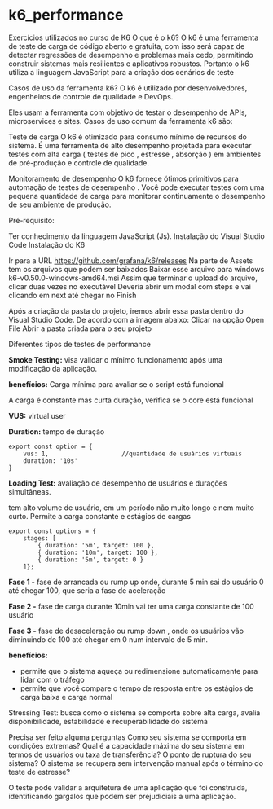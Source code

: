 # k6_performance
Exercícios utilizados no curso de K6
O que é o k6?
O k6 é uma ferramenta de teste de carga de código aberto e gratuita, com isso será capaz de detectar regressões de desempenho e problemas mais cedo, permitindo construir sistemas mais resilientes e aplicativos robustos. Portanto o k6 utiliza a linguagem JavaScript para a criação dos cenários de teste

Casos de uso da ferramenta k6?
O k6 é utilizado por desenvolvedores, engenheiros de controle de qualidade e DevOps.

Eles usam a ferramenta com objetivo de testar o desempenho de APIs, microservices e sites. Casos de uso comum da ferramenta k6 são:

Teste de carga
O k6 é otimizado para consumo mínimo de recursos do sistema. É uma ferramenta de alto desempenho projetada para executar testes com alta carga ( testes de pico , estresse , absorção ) em ambientes de pré-produção e controle de qualidade.

Monitoramento de desempenho
O k6 fornece ótimos primitivos para automação de testes de desempenho . Você pode executar testes com uma pequena quantidade de carga para monitorar continuamente o desempenho de seu ambiente de produção.

Pré-requisito:

Ter conhecimento da linguagem JavaScript (Js).
Instalação do Visual Studio Code
Instalação do K6

Ir para a URL https://github.com/grafana/k6/releases
Na parte de Assets tem os arquivos que podem ser baixados
Baixar esse arquivo para windows k6-v0.50.0-windows-amd64.msi
Assim que terminar o upload do arquivo, clicar duas vezes no executável
Deveria abrir um modal com steps e vai clicando em next até chegar no Finish

Após a criação da pasta do projeto, iremos abrir essa pasta dentro do Visual Studio Code. De acordo com a imagem abaixo:
Clicar na opção Open File
Abrir a pasta criada para o seu projeto

Diferentes tipos de testes de performance

**Smoke Testing:** visa validar o mínimo funcionamento após uma modificação da aplicação.

**benefícios:** Carga mínima para avaliar se o script está funcional

A carga é constante mas curta duração, verifica se o core está funcional 

**VUS:** virtual user

**Duration:** tempo de duração

```
export const option = {
    vus: 1,                    //quantidade de usuários virtuais
    duration: '10s'
}
```

**Loading Test:** avaliação de desempenho de usuários e durações simultâneas.

tem alto volume de usuário, em um período não muito longo e nem muito curto. 
Permite a carga constante e estágios de cargas

```
export const options = {
    stages: [
        { duration: '5m', target: 100 },
        { duration: '10m', target: 100 },
        { duration: '5m', target: 0 }
    ]};
```

**Fase 1 -** fase de arrancada ou rump up onde, durante 5 min sai do usuário 0 até chegar 100, que seria a fase de aceleração

**Fase 2 -** fase de carga durante 10min vai ter uma carga constante de 100 usuário

**Fase 3 -** fase de desaceleração ou rump down , onde os usuários vão diminuindo de 100 até chegar em 0 num intervalo de 5 min.

**benefícios:** 
- permite que o sistema aqueça ou redimensione automaticamente para lidar com o tráfego
- permite que você compare o tempo de resposta entre os estágios de carga baixa e carga normal 

Stressing Test: busca como o sistema se comporta sobre alta carga, avalia disponibilidade, estabilidade e recuperabilidade do sistema

Precisa ser feito alguma perguntas
Como seu sistema se comporta em condições extremas?
Qual é a capacidade máxima do seu sistema em termos de usuários ou taxa de transferência?
O ponto de ruptura do seu sistema?
O sistema se recupera sem intervenção manual após o término do teste de estresse?

O teste pode validar a arquitetura de uma aplicação que foi construída, identificando gargalos que podem ser prejudiciais a uma aplicação.

